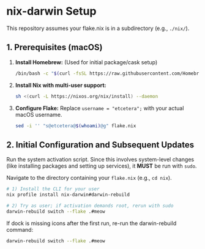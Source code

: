 # nix-darwin Setup

This repository assumes your flake.nix is in a subdirectory (e.g., `./nix/`).

## 1. Prerequisites (macOS)

1. **Install Homebrew:** (Used for initial package/cask setup)

   ```bash
   /bin/bash -c "$(curl -fsSL https://raw.githubusercontent.com/Homebrew/install/HEAD/install.sh)"
   ```

2. **Install Nix with multi-user support:**

   ```bash
   sh <(curl -L https://nixos.org/nix/install) --daemon
   ```

3. **Configure Flake:** Replace `username = "etcetera";` with your actual macOS username.

   ```bash
   sed -i '' "s@etcetera@$(whoami)@g" flake.nix
   ```

## 2. Initial Configuration and Subsequent Updates

Run the system activation script. Since this involves system-level changes (like installing packages and setting up services), it **MUST** be run with `sudo`.

Navigate to the directory containing your `flake.nix` (e.g., `cd nix`).

```bash
# 1) Install the CLI for your user
nix profile install nix-darwin#darwin-rebuild

# 2) Try as user; if activation demands root, rerun with sudo
darwin-rebuild switch --flake .#meow
```

If dock is missing icons after the first run, re-run the darwin-rebuild command:

```bash
darwin-rebuild switch --flake .#meow
```
